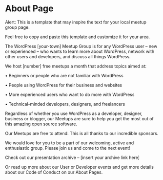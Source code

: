 # About Page

Alert: This is a template that may inspire the text for your local meetup group page.

Feel free to copy and paste this template and customize it for your area.

The WordPress \[your-town\] Meetup Group is for any WordPress user – new or experienced – who wants to learn more about WordPress, network with other users and developers, and discuss all things WordPress.

We host \[number\] free meetups a month that address topics aimed at:

• Beginners or people who are not familiar with WordPress

• People using WordPress for their business and websites

• More experienced users who want to do more with WordPress

• Technical-minded developers, designers, and freelancers

Regardless of whether you use WordPress as a developer, designer, business or blogger, our Meetups are sure to help you get the most out of this amazing open source software.

Our Meetups are free to attend. This is all thanks to our incredible sponsors.

We would love for you to be a part of our welcoming, active and enthusiastic group. Please join us and come to the next event!

Check out our presentation archive – \[insert your archive link here\]

Or read up more about our User or Developer events and get more details about our Code of Conduct on our About Pages.
